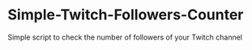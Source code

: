 # Simple-Twitch-Followers-Counter
Simple script to check the number of followers of your Twitch channel
